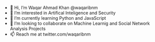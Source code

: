 - 👋 Hi, I’m Waqar Ahmad Khan @waqaribnm
- 👀 I’m interested in Artifical Inteligence and Security
- 🌱 I’m currently learning Python and JavaScript
- 💞️ I’m looking to collaborate on Machine Learnig and Social Network Analysis Projects
- 📫 Reach me at twitter.com/waqaribnm

<!---
waqaribnm/waqaribnm is a ✨ special ✨ repository because its `README.md` (this file) appears on your GitHub profile.
You can click the Preview link to take a look at your changes.
--->
